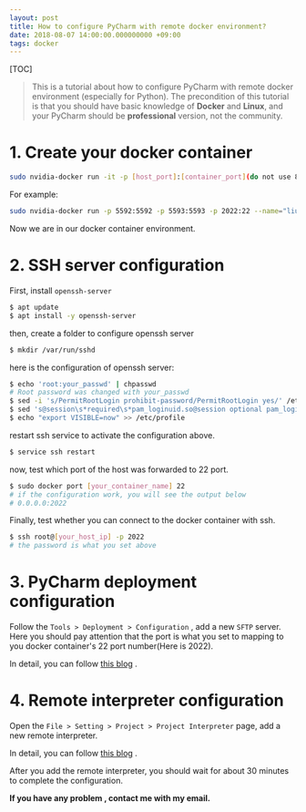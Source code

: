 ```yaml
---
layout: post
title: How to configure PyCharm with remote docker environment? 
date: 2018-08-07 14:00:00.000000000 +09:00
tags: docker
---
```


[TOC]

> This is  a tutorial about how to configure PyCharm with remote docker environment (especially for Python). The precondition of  this tutorial is that you should have basic knowledge of **Docker** and **Linux**, and your PyCharm should be **professional** version, not the community.

# 1. Create your docker container

```bash
sudo nvidia-docker run -it -p [host_port]:[container_port](do not use 8888) --name:[container_name] [image_name] -v [container_path]:[host_path] /bin/bash
```

For example:

```bash
sudo nvidia-docker run -p 5592:5592 -p 5593:5593 -p 2022:22 --name="liuzhen_tf" -v ~/workspace/liuzhen/remote_workspace:/workspace/liuzhen/remote_workspace -it tensorflow/tensorflow:latest-gpu /bin/bash
```

Now we are in our docker container environment.

#  2. SSH server configuration 

First, install `openssh-server`

```bash
$ apt update
$ apt install -y openssh-server
```

then, create a folder to configure openssh server

```bash
$ mkdir /var/run/sshd
```

here is the configuration of openssh server:

```bash
$ echo 'root:your_passwd' | chpasswd
# Root password was changed with your_passwd
$ sed -i 's/PermitRootLogin prohibit-password/PermitRootLogin yes/' /etc/ssh/sshd_config
$ sed 's@session\s*required\s*pam_loginuid.so@session optional pam_loginuid.so@g' -i /etc/pam.d/sshd
$ echo "export VISIBLE=now" >> /etc/profile
```

restart ssh service to activate the configuration above.

```bash
$ service ssh restart
```

now, test which port of the host was forwarded to 22 port.

```bash
$ sudo docker port [your_container_name] 22
# if the configuration work, you will see the output below
# 0.0.0.0:2022
```

Finally, test whether you can connect to the docker container with ssh.

```bash
$ ssh root@[your_host_ip] -p 2022
# the password is what you set above
```



# 3. PyCharm deployment configuration

Follow the `Tools > Deployment > Configuration` , add a new `SFTP` server. Here you should pay attention that the port is what you set to mapping to you docker container's 22 port number(Here is 2022).

In detail, you can follow [this blog](https://www.cnblogs.com/xiongmao-cpp/p/7856596.html) .

# 4. Remote interpreter configuration

Open the `File > Setting > Project > Project Interpreter` page, add a new remote interpreter.

In detail, you can follow [this blog](https://www.cnblogs.com/xiongmao-cpp/p/7856596.html) .

After you add the remote interpreter, you should wait for about 30 minutes to complete the configuration.



**If you have any problem , contact me with my email.**